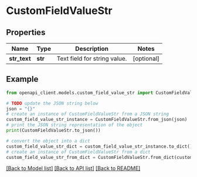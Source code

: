 # CustomFieldValueStr


## Properties

Name | Type | Description | Notes
------------ | ------------- | ------------- | -------------
**str_text** | **str** | Text field for string value. | [optional] 

## Example

```python
from openapi_client.models.custom_field_value_str import CustomFieldValueStr

# TODO update the JSON string below
json = "{}"
# create an instance of CustomFieldValueStr from a JSON string
custom_field_value_str_instance = CustomFieldValueStr.from_json(json)
# print the JSON string representation of the object
print(CustomFieldValueStr.to_json())

# convert the object into a dict
custom_field_value_str_dict = custom_field_value_str_instance.to_dict()
# create an instance of CustomFieldValueStr from a dict
custom_field_value_str_from_dict = CustomFieldValueStr.from_dict(custom_field_value_str_dict)
```
[[Back to Model list]](../README.md#documentation-for-models) [[Back to API list]](../README.md#documentation-for-api-endpoints) [[Back to README]](../README.md)


